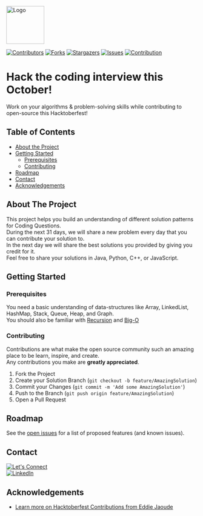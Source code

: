 <!--
*** Thanks for checking out this README Template. If you have a suggestion that would
*** make this better, please fork the repo and create a pull request or simply open
*** an issue with the tag "enhancement".
*** Thanks again! Now go create something AMAZING! :D
-->



<!-- PROJECT LOGO -->
<br />
<img src="images/logo.png" alt="Logo" width="100" height="100"> 


<!-- PROJECT SHIELDS -->
<!--
*** I'm using markdown "reference style" links for readability.
*** Reference links are enclosed in brackets [ ] instead of parentheses ( ).
*** See the bottom of this document for the declaration of the reference variables
*** for contributors-url, forks-url, etc. This is an optional, concise syntax you may use.
*** https://www.markdownguide.org/basic-syntax/#reference-style-links
-->

[![Contributors][contributors-shield]][contributors-url]
[![Forks][forks-shield]][forks-url]
[![Stargazers][stars-shield]][stars-url]
[![Issues][issues-shield]][issues-url]
[![Contribution][hacktoberfest-shield]][hacktoberfest-url]

# Hack the coding interview this October!

<p align="start">
    Work on your algorithms &amp; problem-solving skills while contributing to open-source this Hacktoberfest!
    <br />
</p>

<!-- TABLE OF CONTENTS -->
## Table of Contents

* [About the Project](#about-the-project)
* [Getting Started](#getting-started)
  * [Prerequisites](#prerequisites)
  * [Contributing](#contributing)
* [Roadmap](#roadmap)
* [Contact](#contact)
* [Acknowledgements](#acknowledgements)



<!-- ABOUT THE PROJECT -->
## About The Project

This project helps you build an understanding of different solution patterns for Coding Questions.
<br />
During the next 31 days, we will share a new problem every day that you can contribute your solution to.
<br />
In the next day we will share the best solutions you provided by giving you credit for it.
<br />
Feel free to share your solutions in Java, Python, C++, or JavaScript.


<!-- GETTING STARTED -->
## Getting Started


### Prerequisites

You need a basic understanding of data-structures like Array, LinkedList, HashMap, Stack, Queue, Heap, and Graph.
<br />
You should also be familiar with [Recursion](https://en.wikipedia.org/wiki/Recursion_(computer_science)) and [Big-O](https://en.wikipedia.org/wiki/Big_O_notation)


<!-- CONTRIBUTING -->
### Contributing

Contributions are what make the open source community such an amazing place to be learn, inspire, and create.
<br />
Any contributions you make are **greatly appreciated**.

1. Fork the Project
2. Create your Solution Branch (`git checkout -b feature/AmazingSolution`)
3. Commit your Changes (`git commit -m 'Add some AmazingSolution'`)
4. Push to the Branch (`git push origin feature/AmazingSolution`)
5. Open a Pull Request



<!-- ROADMAP -->
## Roadmap

See the [open issues](https://github.com/yalematta/hack-the-coding-interview-this-october/issues) for a list of proposed features (and known issues).



<!-- CONTACT -->
## Contact

[![Let's Connect][twitter-shield]][twitter-url]
<br />
[![LinkedIn][linkedin-shield]][linkedin-url]



<!-- ACKNOWLEDGEMENTS -->
## Acknowledgements
* [Learn more on Hacktoberfest Contributions from Eddie Jaoude](https://www.youtube.com/watch?v=tjH6txTiC6E)



<!-- MARKDOWN LINKS & IMAGES -->
<!-- https://www.markdownguide.org/basic-syntax/#reference-style-links -->
[contributors-shield]: https://img.shields.io/github/contributors/yalematta/hack-the-coding-interview-this-october.svg?style=plastic&color=blueviolet
[contributors-url]: https://github.com/yalematta/hack-the-coding-interview-this-october/graphs/contributors
[forks-shield]: https://img.shields.io/github/forks/yalematta/hack-the-coding-interview-this-october.svg?style=plastic&color=green
[forks-url]: https://github.com/yalematta/hack-the-coding-interview-this-october/network/members
[stars-shield]: https://img.shields.io/github/stars/yalematta/hack-the-coding-interview-this-october.svg?style=plastic&color=yellow
[stars-url]: https://github.com/yalematta/hack-the-coding-interview-this-october/stargazers
[issues-shield]: https://img.shields.io/github/issues/yalematta/hack-the-coding-interview-this-october.svg?style=plastic&color=red
[issues-url]: https://github.com/yalematta/hack-the-coding-interview-this-october/issues
[license-shield]: https://img.shields.io/github/license/yalematta/hack-the-coding-interview-this-october.svg?style=plastic&color=important
[license-url]: https://github.com/yalematta/hack-the-coding-interview-this-october/blob/master/LICENSE.txt
[linkedin-shield]: https://img.shields.io/badge/-LinkedIn-black.svg?style=plastic&logo=linkedin&label=Layale%20Matta&color=blue
[linkedin-url]: https://www.linkedin.com/in/layalematta/
[twitter-shield]: https://img.shields.io/twitter/follow/yalematta?label=Let%27s%20Connect%20%40yalematta&style=social
[twitter-url]: https://www.twitter.com/yalematta
[hacktoberfest-shield]: https://img.shields.io/static/v1?label=Contribute&message=Hacktoberfest&color=ff69b4&style=plastic
[hacktoberfest-url]: https://hacktoberfest.digitalocean.com
